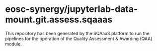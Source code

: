 <!--
SPDX-FileCopyrightText: Copyright contributors to the Software Quality Assurance as a Service (SQAaaS) project <sqaaas@ibergrid.eu>

SPDX-License-Identifier: GPL-3.0-only
-->

# eosc-synergy/jupyterlab-data-mount.git.assess.sqaaas
This repository has been generated by the SQAaaS platform to run the pipelines
for the operation of the
Quality Assessment & Awarding (QAA)
module.